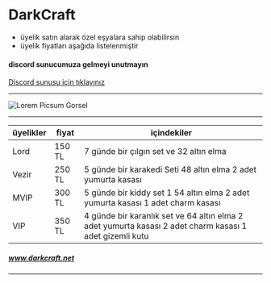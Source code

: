 # DarkCraft
* üyelik satın alarak özel eşyalara sahip olabilirsin
* üyelik fiyatları aşağıda listelenmiştir

#### discord sunucumuza gelmeyi unutmayın  

[Discord sunusu için tıklayınız](https://discord.gg/m7WV572v)

***

![Lorem Picsum Gorsel](https://image.hurimg.com/i/hurriyet/75/0x0/5850edc967b0a924685195ed.jpg)

***
<table>
<thead>
<tr class="header">
<th>üyelikler</th>
<th>fiyat</th>
<th>içindekiler</th>
</tr>
</thead>
<tbody>
<tr class="odd">
<td>Lord</td>
<td>150 TL</td>
<td>7 günde bir çılgın set ve 32 altın elma</td>
</tr>
<tr class="even">
<td>Vezir</td>
<td>250 TL</td>
<td>5 günde bir karakedi Seti 48 altın elma 2 adet yumurta kasası</td>
</tr>
<tr class="odd">
<td>MVIP</td>
<td>300 TL</td>
<td>5 günde bir kiddy set 1 54 altın elma 2 adet yumurta kasası 1 adet charm kasası</td>
<tr class="odd">
<td>VIP</td>
<td>350 TL</td>
<td>4 günde bir karanlık set ve 64 altın elma 2 adet yumurta kasası 2 adet charm kasası 1 adet gizemli kutu</td>
</tr>
</tbody>
</table>

##### www.darkcraft.net
---
